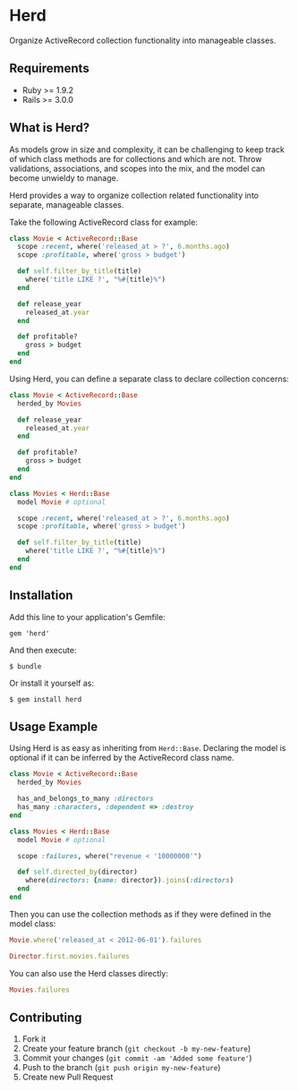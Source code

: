 # Herd

Organize ActiveRecord collection functionality into manageable classes.

## Requirements

* Ruby >= 1.9.2
* Rails >= 3.0.0

## What is Herd?

As models grow in size and complexity, it can be challenging to keep
track of which class methods are for collections and which are not.
Throw validations, associations, and scopes into the mix, and the model
can become unwieldy to manage.

Herd provides a way to organize collection related functionality into
separate, manageable classes.

Take the following ActiveRecord class for example:

```ruby
class Movie < ActiveRecord::Base
  scope :recent, where('released_at > ?', 6.months.ago)
  scope :profitable, where('gross > budget')

  def self.filter_by_title(title)
    where('title LIKE ?', "%#{title}%")
  end

  def release_year
    released_at.year
  end

  def profitable?
    gross > budget
  end
end
```

Using Herd, you can define a separate class to declare collection concerns:

```ruby
class Movie < ActiveRecord::Base
  herded_by Movies

  def release_year
    released_at.year
  end

  def profitable?
    gross > budget
  end
end

class Movies < Herd::Base
  model Movie # optional

  scope :recent, where('released_at > ?', 6.months.ago)
  scope :profitable, where('gross > budget')

  def self.filter_by_title(title)
    where('title LIKE ?', "%#{title}%")
  end
end
```

## Installation

Add this line to your application's Gemfile:

    gem 'herd'

And then execute:

    $ bundle

Or install it yourself as:

    $ gem install herd

## Usage Example

Using Herd is as easy as inheriting from `Herd::Base`. Declaring the
model is optional if it can be inferred by the ActiveRecord class
name.

```ruby
class Movie < ActiveRecord::Base
  herded_by Movies

  has_and_belongs_to_many :directors
  has_many :characters, :dependent => :destroy
end

class Movies < Herd::Base
  model Movie # optional

  scope :failures, where("revenue < '10000000'")

  def self.directed_by(director)
    where(directors: {name: director}).joins(:directors)
  end
end
```

Then you can use the collection methods as if they were defined in the
model class:

```ruby
Movie.where('released_at < 2012-06-01').failures

Director.first.movies.failures
```

You can also use the Herd classes directly:

```ruby
Movies.failures
```

## Contributing

1. Fork it
2. Create your feature branch (`git checkout -b my-new-feature`)
3. Commit your changes (`git commit -am 'Added some feature'`)
4. Push to the branch (`git push origin my-new-feature`)
5. Create new Pull Request
